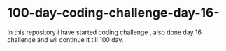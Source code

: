 # 100-day-coding-challenge-day-16-
In this repository i have started coding challenge , also done day 16 challenge and wil continue it till 100 day.
